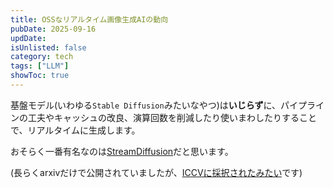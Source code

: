 ```yaml
---
title: OSSなリアルタイム画像生成AIの動向
pubDate: 2025-09-16
updDate: 
isUnlisted: false
category: tech
tags: ["LLM"]
showToc: true
---
```



基盤モデル(いわゆる`Stable Diffusion`みたいなやつ)は**いじらず**に、パイプラインの工夫やキャッシュの改良、演算回数を削減したり使いまわしたりすることで、リアルタイムに生成します。  

おそらく一番有名なのは[StreamDiffusion](https://arxiv.org/abs/2312.12491)だと思います。  


(長らくarxivだけで公開されていましたが、[ICCVに採択されたみたい](https://iccv.thecvf.com/virtual/2025/poster/1798)です)
